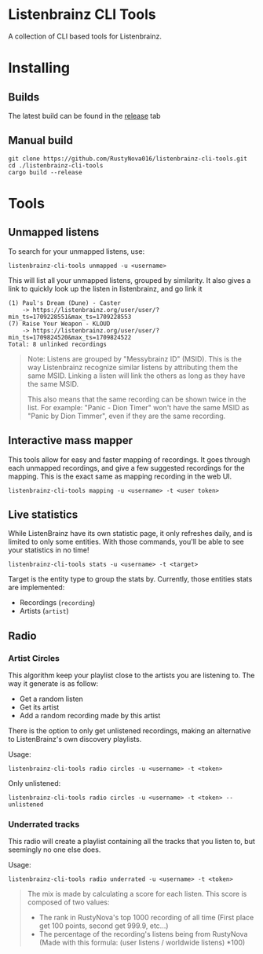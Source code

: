 # Listenbrainz CLI Tools

A collection of CLI based tools for Listenbrainz.

# Installing
## Builds
The latest build can be found in the [release](https://github.com/RustyNova016/listenbrainz-cli-tools/releases) tab

## Manual build
```shell
git clone https://github.com/RustyNova016/listenbrainz-cli-tools.git
cd ./listenbrainz-cli-tools
cargo build --release
```

# Tools
## Unmapped listens 
To search for your unmapped listens, use:
```shell
listenbrainz-cli-tools unmapped -u <username>
```

This will list all your unmapped listens, grouped by similarity. 
It also gives a link to quickly look up the listen in listenbrainz, and go link it

```
(1) Paul's Dream (Dune) - Caster
    -> https://listenbrainz.org/user/user/?min_ts=1709228551&max_ts=1709228553
(7) Raise Your Weapon - KLOUD
    -> https://listenbrainz.org/user/user/?min_ts=1709824520&max_ts=1709824522
Total: 8 unlinked recordings
```

> Note: Listens are grouped by "Messybrainz ID" (MSID). This is the way Listenbrainz recognize similar listens 
> by attributing them the same MSID. Linking a listen will link the others as long as they have the same MSID.
> 
> This also means that the same recording can be shown twice in the list. 
> For example: "Panic - Dion Timer" won't have the same MSID as "Panic by Dion Timmer", even if they are the same recording.

## Interactive mass mapper

This tools allow for easy and faster mapping of recordings. It goes through each unmapped recordings, 
and give a few suggested recordings for the mapping. This is the exact same as mapping recording in the web UI.

```shell
listenbrainz-cli-tools mapping -u <username> -t <user token>
```

## Live statistics

While ListenBrainz have its own statistic page, it only refreshes daily, and is limited to only some entities.
With those commands, you'll be able to see your statistics in no time!

```shell
listenbrainz-cli-tools stats -u <username> -t <target>
```

Target is the entity type to group the stats by. Currently, those entities stats are implemented:
- Recordings (`recording`)
- Artists (`artist`)

## Radio

### Artist Circles

This algorithm keep your playlist close to the artists you are listening to. The way it generate is as follow:

- Get a random listen
- Get its artist
- Add a random recording made by this artist

There is the option to only get unlistened recordings, making an alternative to ListenBrainz's own discovery playlists.

Usage:
```shell
listenbrainz-cli-tools radio circles -u <username> -t <token>
```

Only unlistened:
```shell
listenbrainz-cli-tools radio circles -u <username> -t <token> --unlistened
```

### Underrated tracks

This radio will create a playlist containing all the tracks that you listen to, but seemingly no one else does. 

Usage:
```shell
listenbrainz-cli-tools radio underrated -u <username> -t <token>
```

> The mix is made by calculating a score for each listen. This score is composed of two values:<br>
> - The rank in RustyNova's top 1000 recording of all time (First place get 100 points, second get 999.9, etc...)<br>
> - The percentage of the recording's listens being from RustyNova (Made with this formula: (user listens / worldwide listens) *100)<br>